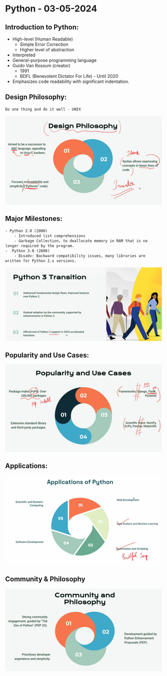 # Python - 03-05-2024
## Introduction to Python:
 - High-level (Human Readable)
    - Simple Error Correction
    - Higher level of abstraction
 - Interpreted
 - General-purpose programming language
 - Guido Van  Rossum (creator) 
    - 1991
    - BDFL (Benevolent Dictator For Life) - Until 2020
 - Emphasizes code readability with significant indentation.

 ## Design  Philosophy:
    Do one thing and do it well - UNIX
![Design Philosophy](./designphilosophy.png)
 
 ## Major Milestones:
    - Python 2.0 (2000)
        - Introduced list comprehensions
        - Garbage Collection, to deallocate memory in RAM that is no longer required by the program.
    -  Python 3.0 (2008)
        - Disadv: Backward compatibility issues, many libraries are written for Python 2.x versions.
![Python 3.0](./python3transition.png)

## Popularity and Use  Cases:
![Use Cases](./usecases.png)

## Applications:
![Applications](./applications.png)

## Community & Philosophy
![Community](./community.png)


